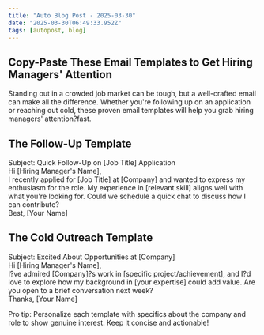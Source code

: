 ```yaml
---
title: "Auto Blog Post - 2025-03-30"
date: "2025-03-30T06:49:33.952Z"
tags: [autopost, blog]
---
```


<h2>Copy-Paste These Email Templates to Get Hiring Managers' Attention</h2>  
<p>Standing out in a crowded job market can be tough, but a well-crafted email can make all the difference. Whether you're following up on an application or reaching out cold, these proven email templates will help you grab hiring managers' attention?fast.</p>  

<h2>The Follow-Up Template</h2>  
<p>Subject: Quick Follow-Up on [Job Title] Application<br>  
Hi [Hiring Manager's Name],<br>  
I recently applied for [Job Title] at [Company] and wanted to express my enthusiasm for the role. My experience in [relevant skill] aligns well with what you're looking for. Could we schedule a quick chat to discuss how I can contribute?<br>  
Best, [Your Name]</p>  

<h2>The Cold Outreach Template</h2>  
<p>Subject: Excited About Opportunities at [Company]<br>  
Hi [Hiring Manager's Name],<br>  
I?ve admired [Company]?s work in [specific project/achievement], and I?d love to explore how my background in [your expertise] could add value. Are you open to a brief conversation next week?<br>  
Thanks, [Your Name]</p>  

<p>Pro tip: Personalize each template with specifics about the company and role to show genuine interest. Keep it concise and actionable!</p>